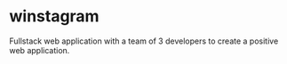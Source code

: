 # winstagram
Fullstack web application with a team of 3 developers to create a positive web application.
